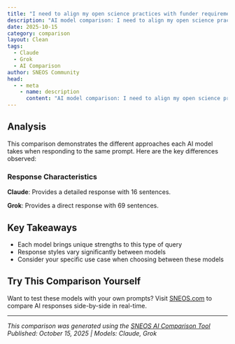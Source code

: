 ```yaml
---
title: "I need to align my open science practices with funder requirements. Help me: 1) Check funder data sharing mandates (NIH"
description: "AI model comparison: I need to align my open science practices with funder requirements. Help me: 1) Check funder data sh..."
date: 2025-10-15
category: comparison
layout: Clean
tags:
  - Claude
  - Grok
  - AI Comparison
author: SNEOS Community
head:
  - - meta
    - name: description
      content: "AI model comparison: I need to align my open science practices with funder requirements. Help me: 1) Check funder data sharing mandates (NIH..."
---
```


<ChatComparison
  title="I need to align my open science practices with funder requirements. Help me: 1) Check funder data sharing mandates (NIH"
  prompt="I need to align my open science practices with funder requirements. Help me: 1) Check funder data sharing mandates (NIH"
  :responses='{"Claude": "# Aligning with NIH Data Sharing Mandates\n\n## 1) NIH Data Sharing Requirements Overview\n\n### **New 2023 Policy (Effective January 25, 2023)**\n\nThe NIH implemented a comprehensive Data Management and Sharing (DMS) Policy that significantly expanded previous requirements:\n\n#### **Who Must Comply:**\n- All NIH-funded research generating scientific data\n- Applies regardless of funding level (no cost threshold)\n- Includes all NIH grants, contracts, and other agreements\n\n#### **Key Requirements:**\n\n**A. Data Management \u0026 Sharing Plan (DMSP)**\n- Required at **application stage**\n- Must address:\n  - **Data type** (description of scientific data)\n  - **Related tools, software, and code**\n  - **Standards** (formats, metadata standards)\n  - **Data preservation, access, and timelines**\n  - **Access, distribution, and reuse considerations**\n  - **Oversight of data management**\n\n**B. Timing Requirements:**\n- Share data by time of **publication** OR\n- **No later than end of award period**\n- Whichever comes first\n\n**C. Where to Share:**\n- Must use established **repositories** (not personal/institutional websites)\n- NIH-supported repositories (when appropriate):\n  - **dbGaP** (genotype/phenotype data)\n  - **SRA** (sequence data)\n  - **ClinicalTrials.gov** (clinical trials)\n  - **NIMH Data Archive**\n- OR **generalist repositories**:\n  - **Dryad**\n  - **Figshare**\n  - **Zenodo**\n  - **Open Science Framework (OSF)**\n\n**D. Allowable Costs:**\n- Data management and sharing costs **are allowable** budget items\n- Can include:\n  - Repository fees\n  - Data curation\n  - De-identification\n  - Creating metadata/documentation\n\n---\n\n## 2) Practical Compliance Checklist\n\n### **Before Applying:**\n\n- [ ] **Identify what data** your project will generate\n- [ ] **Choose appropriate repository(ies)** early\n- [ ] **Budget for DMS costs** in your application\n- [ ] **Review relevant data standards** for your field\n- [ ] **Plan for informed consent** language (if human subjects)\n- [ ] **Check institutional policies** and support services\n\n### **In Your DMSP (2-page limit):**\n\n**\u2713 Data Type \u0026 Amount**\n- Describe scientific data (processed/analyzed, not raw unless valuable)\n- Estimate data volume\n- Describe formats\n\n**\u2713 Metadata \u0026 Standards**\n- Identify relevant standards (e.g., FAIR principles)\n- Describe documentation approach\n- Plan for data dictionary/codebook\n\n**\u2713 Access \u0026 Preservation**\n- Name specific repository\n- Specify timeline (e.g., \u0022upon publication\u0022)\n- Describe who can access (open vs. controlled)\n- Note embargo periods if needed\n\n**\u2713 Restrictions \u0026 Privacy**\n- Justify any access limitations\n- Address human subjects protections\n- Explain informed consent approach\n- De-identification procedures\n\n---\n\n## 3) Special Situations\n\n### **When You Don\u0027t Need to Share:**\n\nLegitimate reasons include:\n- **Legal restrictions** (e.g., tribal data sovereignty)\n- **Ethical concerns** (privacy cannot be adequately protected)\n- **Technical limitations** (too complex to reproduce)\n\n\u2757 **You still need a DMSP** explaining why data cannot be shared\n\n### **Genomic Data Special Rules:**\n- Follow **NIH Genomic Data Sharing Policy**\n- Use **dbGaP** for large datasets\n- Obtain Institutional Certification\n- Implement appropriate consent\n\n### **Clinical Trials:**\n- Register at **ClinicalTrials.gov**\n- Share individual participant data (IPD) per ICMJE guidelines\n- Plan for clinical study reports\n\n---\n\n## 4) Quick Compliance Actions\n\n### **Immediate Steps:**\n\n1. **Review your active grants**\n   - Identify which are subject to 2023 policy\n   - Check your approved DMSPs\n\n2. **Set up repository accounts**\n   - Create ORCID if you don\u0027t have one\n   - Register with your chosen repositories\n\n3. **Create lab data management SOPs**\n   - File naming conventions\n   - Folder structures\n   - Versioning approach\n   -", "Grok": "### Understanding NIH Data Sharing Mandates\n\nThe National Institutes of Health (NIH) has robust policies on data sharing to promote open science, transparency, and reproducibility. These are primarily outlined in the NIH Data Management and Sharing (DMS) Policy, effective since January 25, 2023. It applies to all NIH-funded research generating scientific data, replacing the earlier 2016 Data Sharing Policy. Below, I\u0027ll break it down for you, focusing on key requirements. This is based on official NIH guidance (as of my last update in 2023; always verify the latest at [NIH Grants Policy](https://grants.nih.gov/policy/nihgps/index.htm) or the [DMS Policy page](https://sharing.nih.gov/data-management-and-sharing-policy)).\n\n#### 1. **Scope and Applicability**\n   - **Who it affects**: Applies to all extramural research (grants, cooperative agreements) producing scientific data, regardless of funding amount (\u003E $0 threshold since 2023). It includes intramural and some contract research.\n   - **What counts as \u0022scientific data\u0022**: Digital recordings of observations (e.g., images, text, audio, or video) from instruments, sensors, or models, not including lab notebooks, preliminary analyses, or physical specimens. Metadata and documentation are included.\n   - **Exceptions**: Limited to cases like proprietary data, legal restrictions (e.g., HIPAA), or if sharing would cause harm. Even then, justification is required.\n\n#### 2. **Key Requirements**\n   - **Data Management Plan (DMP)**: \n     - Required for all new and competing renewal applications submitted on or after January 25, 2023.\n     - Submit a DMP (up to 2 pages) describing how data will be managed, preserved, and shared. It must address:\n       - Types of data to be generated.\n       - Standards for data formats and metadata (e.g., FAIR principles: Findable, Accessible, Interoperable, Reusable).\n       - Storage, backup, and security measures.\n       - Timeline for sharing (data should be made available no later than the end of the award or upon acceptance for publication; maximum 1 year post-publication in most cases).\n       - Mechanisms for access (e.g., public repositories like NIH\u0027s Generalist Repository or domain-specific ones like GenBank for genomics).\n     - Reviewed during peer review but not scored; non-compliance can affect future funding.\n   - **Data Sharing**:\n     - Data must be shared to allow validation of results or further research, unless restricted.\n     - Use established repositories (e.g., dbGaP for controlled access, Zenodo, or Figshare for open access). NIH provides a [list of repositories](https://sharing.nih.gov/data-management-and-sharing-policy/repositories).\n     - Include a Data Availability Statement in publications linking to shared data.\n     - Budget for sharing costs (e.g., repository fees) in grant applications; allowable up to the end of the project period.\n   - **Timeline**:\n     - Plan submission: With the grant application.\n     - Data sharing: As soon as possible, but no later than project end \u002B 1 year (or publication \u002B 1 year for unpublished data).\n     - Compliance reporting: Annual progress reports and final reports must confirm adherence.\n\n#### 3. **Aligning Your Practices**\n   - **Audit your current workflow**: Review your projects for data types and check if they generate \u0022scientific data.\u0022 Identify gaps in documentation, storage (e.g., use GitHub or OSF for versioning), and metadata.\n   - **Tools and Resources**:\n     - Use DMPTool (dmptool.org) for templates tailored to NIH.\n     - Adopt FAIR data principles; tools like DataDryad or Dryad help with deposition.\n     - For sensitive data, consider controlled-access options via dbGaP, including access agreements.\n   - **Training and Compliance**: NIH offers webinars (e.g., via NOT-OD-22-198). Track updates via the NIH Extramural Nexus blog.\n   - **Consequences of Non-Compliance**: Can lead to withholding of funds, restrictions on future awards, or required remediation.\n\nIf your query was cut off (e.g., \u0022NIH\u0022 and more funders like NSF or EU Horizon), provide details for others. For personalized advice, consult your institution\u0027s grants office or NIH program officer, as requirements can vary by institute (e.g., NIAID has additional rules). Let me know how else I can help!"}' published-date="{DateTime.UtcNow:HH:mm}"
/>

## Analysis

This comparison demonstrates the different approaches each AI model takes when responding to the same prompt. Here are the key differences observed:

### Response Characteristics

**Claude**: Provides a detailed response with 16 sentences. 

**Grok**: Provides a direct response with 69 sentences. 

## Key Takeaways

- Each model brings unique strengths to this type of query
- Response styles vary significantly between models
- Consider your specific use case when choosing between these models

## Try This Comparison Yourself

Want to test these models with your own prompts? Visit [SNEOS.com](https://sneos.com) to compare AI responses side-by-side in real-time.

---

*This comparison was generated using the [SNEOS AI Comparison Tool](https://sneos.com)*
*Published: October 15, 2025 | Models: Claude, Grok*
